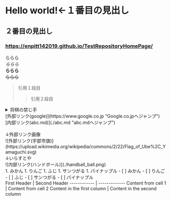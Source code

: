 # Hello world!←１番目の見出し<br>
## ２番目の見出し<br>
### https://enpitt142019.github.io/TestRepositoryHomePage/<br>
ららら<br>
_ららら_<br>
**ららら**<br>
~~ららら~~<br>
>引用１段目
>>引用２段目
<details>
<summary>将棋の禁じ手</summary>
1. 二歩<br>
2. 行き場所のない駒<br>
3. 打ち歩詰め<br>
4. 連続王手の千日手  
</details>
[外部リンク(google)](https://www.google.co.jp "Google.co.jpへジャンプ")<br>
[内部リンク(abc.md)](./abc.md "abc.mdへジャンプ")<br>
<br>
↓外部リンク画像<br>
![外部リンク(宇部市旗)](https://upload.wikimedia.org/wikipedia/commons/2/22/Flag_of_Ube%2C_Yamaguchi.svg)<br>
↓いらすとや<br>
![内部リンク(ハンドボール)](./handball_ball.png)<br>
1. みかん
1. りんご
   1. ふじ
   1. サンつがる
1. パイナップル
- [ ] みかん
- [ ] りんご
  - [ ] ふじ
  - [ ] サンつがる
- [ ] パイナップル
<br>
First Header | Second Header
------------ | -------------
Content from cell 1 | Content from cell 2
Content in the first column | Content in the second column
